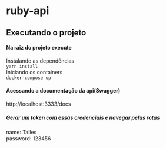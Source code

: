 # ruby-api
## Executando o projeto
#### Na raiz do projeto execute 
Instalando as dependências <br>
`yarn install` <br>
Iniciando os containers <br>
`docker-compose up` <br>

#### Acessando a documentação da api(Swagger)
http://localhost:3333/docs

##### Gerar um token com essas credenciais e navegar pelas rotas
name: Talles <br>
password: 123456
